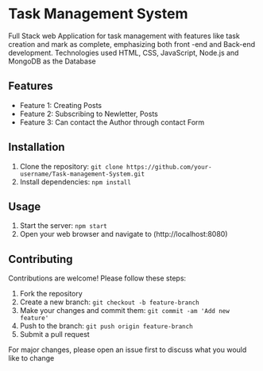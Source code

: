# Task Management System

Full Stack web Application for task management with features like task creation and mark as complete, emphasizing both front -end and Back-end development. Technologies used HTML, CSS, JavaScript, Node.js and MongoDB as the Database


## Features

- Feature 1: Creating Posts
- Feature 2: Subscribing to Newletter, Posts
- Feature 3: Can contact the Author through contact Form

## Installation

1. Clone the repository: `git clone https://github.com/your-username/Task-management-System.git`
2. Install dependencies: `npm install`


## Usage

1. Start the server: `npm start`
2. Open your web browser and navigate to (http://localhost:8080)

## Contributing

Contributions are welcome! Please follow these steps:

1. Fork the repository
2. Create a new branch: `git checkout -b feature-branch`
3. Make your changes and commit them: `git commit -am 'Add new feature'`
4. Push to the branch: `git push origin feature-branch`
5. Submit a pull request

For major changes, please open an issue first to discuss what you would like to change

